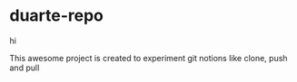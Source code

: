 
# duarte-repo 

hi 

This awesome project is created to experiment git notions like clone, push and pull
